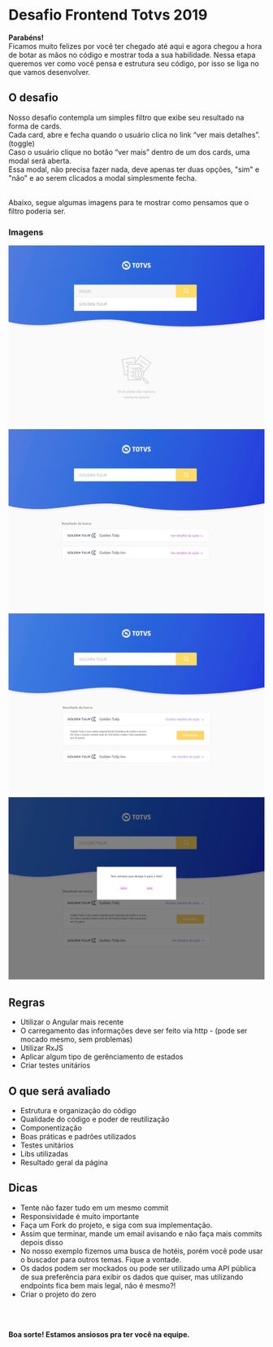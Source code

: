 # Desafio Frontend Totvs 2019

**Parabéns!** <br>
Ficamos muito felizes por você ter chegado até aqui e agora chegou a hora de botar as mãos no código e mostrar toda a sua habilidade.
Nessa etapa queremos ver como você pensa e estrutura seu código, por isso se liga no que vamos desenvolver.


## O desafio
Nosso desafio contempla um simples filtro que exibe seu resultado na forma de cards. <br>
Cada card, abre e fecha quando o usuário clica no link “ver mais detalhes”. (toggle) <br>
Caso o usuário clique no botão “ver mais” dentro de um dos cards, uma modal será aberta.<br>
Essa modal, não precisa fazer nada, deve apenas ter duas opções, "sim" e "não" e ao serem clicados a modal simplesmente fecha.<br><br>

Abaixo, segue algumas imagens para te mostrar como pensamos que o filtro poderia ser.

### Imagens
![Imagem 1](./1.jpg "Imagem 1")
![Imagem 2](./2.jpg "Imagem 2")
![Imagem 3](./3.jpg "Imagem 3")
![Imagem 4](./4.jpg "Imagem 4")


## Regras
* Utilizar o Angular mais recente
* O carregamento das informações deve ser feito via http - (pode ser mocado mesmo, sem problemas)
* Utilizar RxJS
* Aplicar algum tipo de gerênciamento de estados
* Criar testes unitários

## O que será avaliado
* Estrutura e organização do código
* Qualidade do código e poder de reutilização
* Componentização
* Boas práticas e padrões utilizados
* Testes unitários
* Libs utilizadas
* Resultado geral da página



## Dicas
* Tente não fazer tudo em um mesmo commit
* Responsividade é muito importante
* Faça um Fork do projeto, e siga com sua implementação.
* Assim que terminar, mande um email avisando e não faça mais commits depois disso
* No nosso exemplo fizemos uma busca de hotéis, porém você pode usar o buscador para outros temas. Fique a vontade.
* Os dados podem ser mockados ou pode ser utilizado uma API pública de sua preferência para exibir os dados que quiser, mas utilizando endpoints fica bem mais legal, não é mesmo?!
* Criar o projeto do zero
<br>
<br>

**Boa sorte! Estamos ansiosos pra ter você na equipe.**


